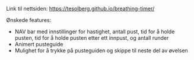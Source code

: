 Link til nettsiden: https://tesolberg.github.io/breathing-timer/

Ønskede features:
* NAV bar med innstillinger for hastighet, antall pust, tid for å holde pusten, tid for å holde pusten etter ett innpust, og antall runder
* Animert pusteguide
* Mulighet for å trykke på pusteguiden og skippe til neste del av øvelsen

